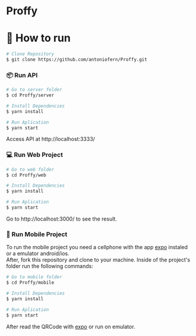 # Proffy
# :rocket: How to run
```bash
# Clone Repository
$ git clone https://github.com/antoniofern/Proffy.git
```
### 📦 Run API

```bash
# Go to server folder
$ cd Proffy/server

# Install Dependencies
$ yarn install

# Run Aplication
$ yarn start
```
Access API at http://localhost:3333/

### 💻 Run Web Project

```bash
# Go to web folder
$ cd Proffy/web

# Install Dependencies
$ yarn install

# Run Aplication
$ yarn start
```
Go to http://localhost:3000/ to see the result.

### 📱 Run Mobile Project
To run the mobile project you need a cellphone with the app [expo](https://play.google.com/store/apps/details?id=host.exp.exponent) instaled or a emulator android/ios.
<br />
After, fork this repository and clone to your machine. Inside of the project's folder run the following commands:

```bash
# Go to mobile folder
$ cd Proffy/mobile

# Install Dependencies
$ yarn install

# Run Aplication
$ yarn start
```
After read the QRCode with [expo](https://play.google.com/store/apps/details?id=host.exp.exponent) or run on emulator.
